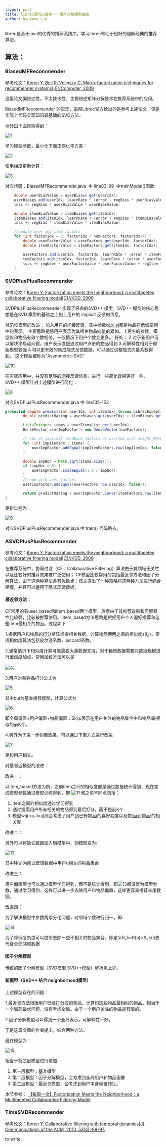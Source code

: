 ```yaml
---
layout: post
title: librec源代码解析一：矩阵分解模型基础
author: Danyang Liu
---
```


librec是基于java的优秀的推荐系统库，学习librec有助于很好的理解经典的推荐算法。


## 算法：


### BiasedMFRecommender
参考论文：[Koren Y, Bell R, Volinsky C. Matrix factorization techniques for recommender systems[J]//Computer, 2009](http://ieeexplore.ieee.org/stamp/stamp.jsp?arnumber=5197422&tag=1)

这篇论文偏综述性，不太技术性，主要综述矩阵分解技术在推荐系统中的应用。

BiasedMFRecommender 的实现，虽然Librec官方给出的是参考上述论文，但是实际上代码实现知识最基础的SVD方法。

评分由下面规则得到：

![1](../images/alg/svd_BiasedMF/predict.png)

学习模型参数，最小化下面正则化平方差：

![2](../images/alg/svd_BiasedMF/target.png)

使用梯度更新计算：

![3](../images/alg/svd_BiasedMF/update.png)

对应代码：BiasedMFRecommender.java  中 line83-99  中trainModel()函数

```java
    double userBiasValue = userBiases.get(userIdx);
    userBiases.add(userIdx, learnRate * (error - regBias * userBiasValue));
    loss += regBias * userBiasValue * userBiasValue;

    double itemBiasValue = itemBiases.get(itemIdx);
    itemBiases.add(itemIdx, learnRate * (error - regBias * itemBiasValue));
    loss += regBias * itemBiasValue * itemBiasValue;

    //update user and item factors
    for (int factorIdx = 0; factorIdx < numFactors; factorIdx++) {
        double userFactorValue = userFactors.get(userIdx, factorIdx);
        double itemFactorValue = itemFactors.get(itemIdx, factorIdx);

        userFactors.add(userIdx, factorIdx, learnRate * (error * itemFactorValue - regUser * userFactorValue));
        temFactors.add(itemIdx, factorIdx, learnRate * (error * userFactorValue - regItem * itemFactorValue));
        loss += regUser * userFactorValue * userFactorValue + regItem * itemFactorValue * itemFactorValue;
    }
```


### SVDPlusPlusRecommender

参考论文：[Koren Y. Factorization meets the neighborhood: a multifaceted collaborative filtering model[C]//KDD. 2008
](http://dl.acm.org/citation.cfm?id=1401944)

SVDPlusPlusRecommender 实现了经典的SVD++ 模型，SVD++ 模型的核心思想是在SVD 模型的基础之上加上用户的 implicit 反馈的信息。

对SVD模型的改进：
加入用户的间接反馈，其中参数qi,xj,yj都是物品在低维空间中的表示。 主要思路是将用户表示为其相关物品向量的累加。 
1.更少的参数，模型仅和物品有效个数相关，一般情况下用户个数会更多。 好处：
2.对于新用户可以解决冷启动问题，用户表示直接通过用户点击的物品得到
3.可解释性相对于原始模型较强
4.可以更有效的集成隐式反馈数据，可以通过调整隐式向量系数得到。
这个模型被称为"Asymmetric-SVD"

![10](../images/alg/svd++/svd++_3.png)

在实际应用中，并没有足够的间接反馈信息，进行一些简化效果更好一些，SVD++ 模型针对上述模型进行简化：

![8](../images/alg/svd++/svd++_1.png)

对应SVDPlusPlusRecommender.java 中 line135-153

```java
protected double predict(int userIdx, int itemIdx) throws LibrecException {
        double predictRating = userBiases.get(userIdx) + itemBiases.get(itemIdx) + globalMean;

        List<Integer> items = userItemsList.get(userIdx);
        DenseVector userImpFactor = new DenseVector(numFactors);

        // sum of implicit feedback factors of userIdx with weight Math.sqrt(1.0 / userItemsList.get(userIdx).size())
        for (int impItemIdx : items) {
            userImpFactor.addEqual(impItemFactors.row(impItemIdx, false));
        }

        double impNor = Math.sqrt(items.size());
        if (impNor > 0) {
            userImpFactor.scaleEqual(1.0 / impNor);
        }
        // sum with user factors
        userImpFactor.addEqual(userFactors.row(userIdx, false));

        return predictRating + userImpFactor.inner(itemFactors.row(itemIdx, false));
}
```
更新过程为：

![9](../images/alg/svd++/svd++_2.png)

对应SVDPlusPlusRecommender.java 中 train() 代码略去。


### ASVDPlusPlusRecommender
参考论文：[Koren Y. Factorization meets the neighborhood: a multifaceted collaborative filtering model[C]//KDD. 2008
](http://dl.acm.org/citation.cfm?id=1401944)

在推荐系统中，协同过滤（CF：Collaborative Filtering）算法由于其领域无关性以及比较好的推荐效果被广泛使用； 
CF模型比较常用的包括最近邻方法和因子分解算法，由于这两种算法各有优缺点；该文提出了一种策略将这两种方法进行综合建模，并且可以适用于隐式反馈数据。

#### 最近邻方法：

CF常用的有user_based和item_based两个模型，后者由于其推荐效果和可解释性比较强，比较被推荐使用。 
item_based方法思路是根据用户个人偏好推荐和这些item最相关的物品。过程如下：

1.根据用户和物品的打分矩阵或者相关数据，计算物品两两之间的相似度s(i,j)，常用相似度算法包括皮尔逊系数、jaccard系数。

2.通常情况下相似度计算可能需要大量数据支持，对于稀疏数据需要对数据规模进行置信度加权，常用加权方法可以是

![4](../images/alg/asvd++/n1.png)。

3.用户对某物品打分公式为

![5](../images/alg/asvd++/n2.png)

其中bui为基准推荐模型，计算公式为

![6](../images/alg/asvd++/n3.png)

即全局偏置+用户偏置+物品偏置；Ski;u表示在用户关注的物品集合中和物品i最相似的前K个。

4.另外为了进一步刻画效果，可以通过下面方式进行改进

![7](../images/alg/asvd++/n4.png)

更和用户相关。

对最邻近模型的改进：

改进一：

以item_based方法为例，之前item之间的相似度都是通过数据统计得到，现在变成模型参数通过模型训练得到，即
![11](../images/alg/asvd++/n5.png)
和之前不同点包括： 
1. Item之间的相似度通过学习得到 
2. 通过搜索用户所有相关的物品得到最后打分，而不是前K个 
3. 模型wij(ruj−buj)综合考虑了用户到已有物品j的喜好程度以及物品j到物品i的相关度

改进二：

另外可以将隐式数据加入到模型中，则模型变为:

![12](../images/alg/asvd++/n6.png)

其中N(u)为隐式反馈数据中用户u相关的物品集合

改进三：

用户偏置项也可以通过模型学习得到，而不是统计得到，即![13](../images/alg/asvd++/n7.png)都设置为模型参数，通过学习得到，这样可以进一步去除用户和物品偏置，这样更容易推荐长尾数据。

改进四：

为了解决模型中参数两级分化问题，对邻域个数进行归一，即:

![14](../images/alg/asvd++/n8.png)

为了降低复杂度可以提前去除一些不相关的物品集合，即定义R_k=R(u)∩S_k(i)去代替全部邻域数据

#### 因子分解模型

传统的因子分解模型（SVD模型 SVD++模型）解析见上述。

#### 新模型（SVD++ 结合 neighborhood模型）

上述模型存在的问题：

1.最近邻方法根据用户已经打分过的物品，计算和这些物品最相似的物品，相当于一个局部最优问题，没有考虑全局。由于一个用户关注的物品是有限的。

2.因子分解模型可以得到一个全局表示，可解释性不好。

于是这篇文章的作者提出，结合两种方法。

最终模型为：

![15](../images/alg/asvd++/n9.png)

相当于将三层模型进行累加 
1. 第一层模型：基准模型 
2. 第二层模型：因子分解模型，会考虑到全局用户和物品画像 
3. 第三层模型：最近邻模型，会考虑到用户本身偏置特征。


本节参考：
[ 【每周一文】Factorization Meets the Neighborhood：a Multifaceted Collaborative Filtering Model](http://blog.csdn.net/fangqingan_java/article/details/50762296)


### TimeSVDRecommender

参考论文：[Koren Y. Collaborative filtering with temporal dynamics[J]. Communications of the ACM, 2010, 53(4): 89-97.](http://citeseerx.ist.psu.edu/viewdoc/download?doi=10.1.1.379.1951&rep=rep1&type=pdf)

to write




